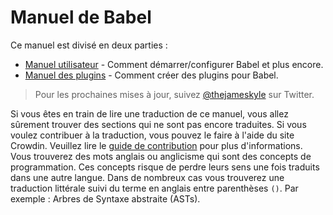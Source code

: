 # Manuel de Babel

Ce manuel est divisé en deux parties :

  * [Manuel utilisateur](user-handbook.md) - Comment démarrer/configurer Babel et plus encore.
  * [Manuel des plugins](plugin-handbook.md) - Comment créer des plugins pour Babel.

> Pour les prochaines mises à jour, suivez [@thejameskyle](https://twitter.com/thejameskyle) sur Twitter.

Si vous êtes en train de lire une traduction de ce manuel, vous allez sûrement trouver des sections qui ne sont pas encore traduites. Si vous voulez contribuer à la traduction, vous pouvez le faire à l'aide du site Crowdin. Veuillez lire le [guide de contribution](/CONTRIBUTING.md) pour plus d'informations. Vous trouverez des mots anglais ou anglicisme qui sont des concepts de programmation. Ces concepts risque de perdre leurs sens une fois traduits dans une autre langue. Dans de nombreux cas vous trouverez une traduction littérale suivi du terme en anglais entre parenthèses `()`. Par exemple : Arbres de Syntaxe abstraite (ASTs).